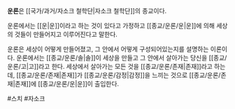 **운론**은 [[국가/과거/자소크 철학단|자소크 철학단]]의 종교이다.

운론에서는 [[운|운]]이라고 하는 것이 있다고 가정하고 [[종교/운론/운|운]]에 의해 세상의 것들이 만들어지고 이루어진다고 말한다.

운론은 세상이 어떻게 만들어졌고, 그 안에서 어떻게 구성되어있는지를 설명하는 이론이다. 운론에서는 [[종교/운론/솔|솔]]이 세상을 만들고 그 안에서 살아가는 당신을 [[종교/운론/고|고]]라고 한다. 세상에서 살아가는 모든 것을 [[종교/운론/존재|존재]]라고 하는데, [[종교/운론/존재|존재]]가 [[종교/운론/감정|감정]]을 느끼는 것으로 [[종교/운론/존재|존재]]에 [[종교/운론/운|운]]이 출입한다.

#스치 #자소크 
